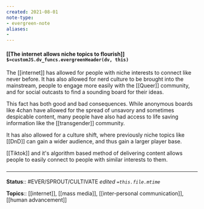 ```yaml
---
created: 2021-08-01
note-type: 
- evergreen-note
aliases:
- 
---
```


#### [[The internet allows niche topics to flourish]] `$=customJS.dv_funcs.evergreenHeader(dv, this)`
The [[internet]] has allowed for people with niche interests to connect like never before. It has also allowed for nerd culture to be brought into the mainstream, people to engage more easily with the [[Queer]] community, and for social outcasts to find a sounding board for their ideas. 

This fact has both good and bad consequences. While anonymous boards like 4chan have allowed for the spread of unsavory and sometimes despicable content, many people have also had access to life saving information like the [[transgender]] community. 

It has also allowed for a culture shift, where previously niche topics like [[DnD]] can gain a wider audience, and thus gain a larger player base.

[[Tiktok]] and it's algorithm based method of delivering content allows people to easily connect to people with similar interests to them.

### <hr class="footnote"/>

**Status**:: #EVER/SPROUT/CULTIVATE 
*edited `=this.file.mtime`*

**Topics**:: [[internet]], [[mass media]], [[inter-personal communication]], [[human advancement]]


